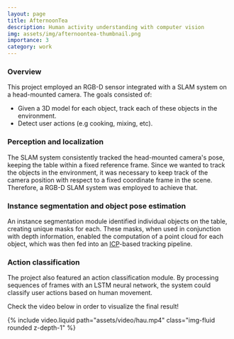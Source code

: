 ```yaml
---
layout: page
title: AfternoonTea
description: Human activity understanding with computer vision
img: assets/img/afternoontea-thumbnail.png
importance: 3
category: work
---
```


### Overview

This project employed an RGB-D sensor integrated with a SLAM system on a head-mounted camera. The goals consisted of:

- Given a 3D model for each object, track each of these objects in the environment.
- Detect user actions (e.g cooking, mixing, etc).


### Perception and localization

The SLAM system consistently tracked the head-mounted camera's pose, keeping the table within a fixed reference frame. Since we wanted to track the objects in the environment, it was necessary to keep track of the camera position with respect to a fixed coordinate frame in the scene. Therefore, a RGB-D SLAM system was employed to achieve that.

### Instance segmentation and object pose estimation

An instance segmentation module identified individual objects on the table, creating unique masks for each. These masks, when used in conjunction with depth information, enabled the computation of a point cloud for each object, which was then fed into an [ICP](https://en.wikipedia.org/wiki/Iterative_closest_point)-based tracking pipeline.

### Action classification

The project also featured an action classification module. By processing sequences of frames with an LSTM neural network, the system could classify user actions based on human movement.

Check the video below in order to visualize the final result!

<div class="row">
    <div class="col-sm mt-3 mt-md-0">
        {% include video.liquid path="assets/video/hau.mp4" class="img-fluid rounded z-depth-1" %}
    </div>
</div>


